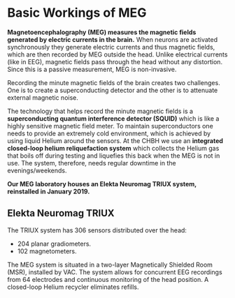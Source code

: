 # Basic Workings of MEG

**Magnetoencephalography (MEG) measures the magnetic fields generated by electric currents in the brain.** 
When neurons are activated synchronously they generate electric currents and thus magnetic fields, which are then recorded by MEG outside the head. 
Unlike electrical currents (like in EEG), magnetic fields pass through the head without any distortion. Since this is a passive measurement, MEG is non-invasive.

Recording the minute magnetic fields of the brain creates two challenges. One is to create a superconducting detector and the other is to attenuate external magnetic noise.

The technology that helps record the minute magnetic fields is a **superconducting quantum interference detector (SQUID)** which is like a highly sensitive magnetic field meter. 
To maintain superconductors one needs to provide an extremely cold environment, which is achieved by using liquid Helium around the sensors. 
At the CHBH we use an **integrated closed-loop helium reliquefaction system** which collects the Helium gas that boils off during testing and liquefies this back when the MEG is not in use. 
The system, therefore, needs regular downtime in the evenings/weekends.

**Our MEG laboratory houses an Elekta Neuromag TRIUX system, reinstalled in January 2019.**

## Elekta Neuromag TRIUX

The TRIUX system has 306 sensors distributed over the head:

- 204 planar gradiometers.
- 102 magnetometers.

The MEG system is situated in a two-layer Magnetically Shielded Room (MSR), installed by VAC. The system allows for concurrent EEG recordings from 64 electrodes and continuous monitoring of the head position.
A closed-loop Helium recycler eliminates refills.
